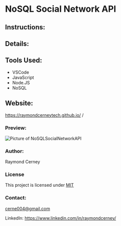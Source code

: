 # NoSQL Social Network API

## Instructions:

## Details:

## Tools Used:

- VSCode
- JavaScript
- Node.JS
- NoSQL

## Website:

https://raymondcerneytech.github.io/ /

### Preview:

![Picture of NoSQLSocialNetworkAPI](./assets/images/NoSQLSocialNetworkAPI.PNG)

### Author:

Raymond Cerney

### License

This project is licensed under [MIT](https://opensource.org/licenses/MIT)

### Contact:

cerne004@gmail.com

LinkedIn: https://www.linkedin.com/in/raymondcerney/
